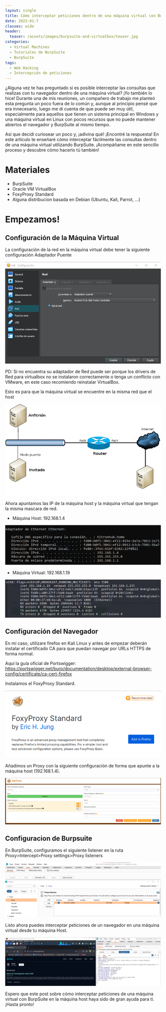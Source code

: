 ```yaml
---
layout: single
title: Cómo interceptar peticiones dentro de una máquina virtual con BurpSuite
date: 2023-01-7
classes: wide
header:
  teaser: /assets/images/burpsuite-and-virtualbox/teaser.jpg
categories:
  - Virtual Machines
  - Tutoriales de BurpSuite
  - BurpSuite
tags:
  - Web Hacking
  - Intercepción de peticiones
---
```



¿Alguna vez te has preguntado si es posible interceptar las consultas que realizas con tu navegador dentro de una máquina virtual? ¡Yo también lo hice! Durante una de mis reuniones, un compañero de trabajo me planteó esta pregunta un poco fuera de lo común y, aunque al principio pensé que era innecesario, luego me di cuenta de que puede ser muy útil, especialmente para aquellos que tienen un sistema principal en Windows y una máquina virtual en Linux con pocos recursos que no puede mantener abiertos el navegador y BurpSuite al mismo tiempo.

Así que decidí curiosear un poco y, ¡adivina qué! ¡Encontré la respuesta! En este artículo te enseñaré cómo interceptar fácilmente las consultas dentro de una máquina virtual utilizando BurpSuite. ¡Acompáñame en este sencillo proceso y descubre cómo hacerlo tú también!

# Materiales

- BurpSuite
- Oracle VM VirtualBox
- FoxyProxy Standard
- Alguna distribucion basada en Debian (Ubuntu, Kali, Parrot, ...)

# Empezamos!

## Configuración de la Máquina Virtual

La configuración de la red en la máquina virtual debe tener la siguiente configuración Adaptador Puente

 ![](/assets/images/burpsuite-and-virtualbox/2.png)

PD: Si no encuentra su adaptador de Red puede ser porque los drivers de Red para virtualbox no se instalaron correctamente o tenga un conflicto con VMware, en este caso recomiendo reinstalar VirtualBox.

Esto es para que la máquina virtual se encuentre en la misma red que el host

 ![](/assets/images/burpsuite-and-virtualbox/3.png)

Ahora apuntamos las IP de la máquina host y la máquina virtual que tengan la misma mascara de red.

* Máquina Host: 192.168.1.4

 ![](/assets/images/burpsuite-and-virtualbox/4.png)

* Máquina Virtual: 192.168.1.19

 ![](/assets/images/burpsuite-and-virtualbox/5.png)



## Configuración del Navegador

En mi caso, utilizare firefox en Kali Linux y antes de empezar deberán instalar el certificado CA para que puedan navegar por URLs HTTPS de forma normal.

Aqui la guía oficial de Portswigger: https://portswigger.net/burp/documentation/desktop/external-browser-config/certificate/ca-cert-firefox


Instalamos el FoxyProxy Standard.

 ![](/assets/images/burpsuite-and-virtualbox/1.png)

Añadimos un Proxy con la siguiente configuración de forma que apunte a la máquina host (192.168.1.4).

 ![](/assets/images/burpsuite-and-virtualbox/6.png)

## Configuracion de Burpsuite

En BurpSuite, configuramos el siguiente listener en la ruta Proxy>Intercept>Proxy settings>Proxy listeners

 ![](/assets/images/burpsuite-and-virtualbox/7.png)


Listo ahora puedes interceptar peticiones de un navegador en una máquina virtual desde tu máquina Host.

 ![](/assets/images/burpsuite-and-virtualbox/8.png)


Espero que este post sobre cómo interceptar peticiones de una máquina virtual con BurpSuite en la máquina host haya sido de gran ayuda para ti. ¡Hasta pronto!

